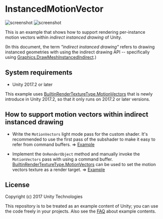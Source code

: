InstancedMotionVector
=====================

![screenshot](https://i.imgur.com/QUcShdfm.png)
![screenshot](https://i.imgur.com/fpxRPrFm.png)

This is an example that shows how to support rendering per-instance motion
vectors within *indirect instanced drawing* of Unity.

(In this document, the term *"indirect instanced drawing"* refers to drawing
instanced geometries with using the indirect drawing API -- specifically using
[Graphics.DrawMeshInstancedIndirect].)

[Graphics.DrawMeshInstancedIndirect]: https://docs.unity3d.com/ScriptReference/Graphics.DrawMeshInstancedIndirect.html

System requirements
-------------------

- Unity 2017.2 or later

This example uses [BuiltinRenderTextureType.MotionVectors] that is newly
introduce in Unity 2017.2, so that it only runs on 2017.2 or later versions.

[BuiltinRenderTextureType.MotionVectors]: https://docs.unity3d.com/ScriptReference/Rendering.BuiltinRenderTextureType.MotionVectors.html

How to support motion vectors within indirect instanced drawing
---------------------------------------------------------------

- Write the `MotionVectors` light mode pass for the custom shader. It's
  recommended to use the first pass of the subshader to make it easy to refer
  from command buffers. ⇒ [Example][Example1]

- Implement the `OnRenderObject` method and manually invoke the `MotionVectors`
  pass with using a command buffer. [BuiltinRenderTextureType.MotionVectors]
  can be used to set the motion vectors texture as a render target. ⇒ 
  [Example][Example2]

[Example1]: https://github.com/keijiro/InstancedMotionVector/blob/master/Assets/InstancedMotionVector/InstancedMesh.shader#L13
[Example2]: https://github.com/keijiro/InstancedMotionVector/blob/master/Assets/InstancedMotionVector/InstancedMeshDrawer.cs#L116

License
-------

Copyright (c) 2017 Unity Technologies

This repository is to be treated as an example content of Unity; you can use
the code freely in your projects. Also see the [FAQ] about example contents.

[FAQ]: https://unity3d.com/unity/faq#faq-37863
